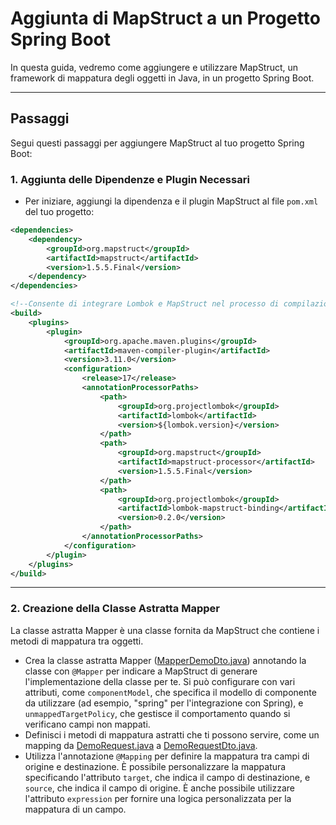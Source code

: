 # Aggiunta di MapStruct a un Progetto Spring Boot

In questa guida, vedremo come aggiungere e utilizzare MapStruct, un framework di mappatura degli oggetti in Java, in un progetto Spring Boot.
***
## Passaggi

Segui questi passaggi per aggiungere MapStruct al tuo progetto Spring Boot:

### 1. Aggiunta delle Dipendenze e Plugin Necessari

- Per iniziare, aggiungi la dipendenza e il plugin MapStruct al file `pom.xml` del tuo progetto:
 
```xml
<dependencies>
    <dependency>
        <groupId>org.mapstruct</groupId>
        <artifactId>mapstruct</artifactId>
        <version>1.5.5.Final</version>
    </dependency>
</dependencies>

<!--Consente di integrare Lombok e MapStruct nel processo di compilazione del progetto Maven-->
<build>
    <plugins>
        <plugin>
            <groupId>org.apache.maven.plugins</groupId>
            <artifactId>maven-compiler-plugin</artifactId>
            <version>3.11.0</version>
            <configuration>
                <release>17</release>
                <annotationProcessorPaths>
                    <path>
                        <groupId>org.projectlombok</groupId>
                        <artifactId>lombok</artifactId>
                        <version>${lombok.version}</version>
                    </path>
                    <path>
                        <groupId>org.mapstruct</groupId>
                        <artifactId>mapstruct-processor</artifactId>
                        <version>1.5.5.Final</version>
                    </path>
                    <path>
                        <groupId>org.projectlombok</groupId>
                        <artifactId>lombok-mapstruct-binding</artifactId>
                        <version>0.2.0</version>
                    </path>
                </annotationProcessorPaths>
            </configuration>
        </plugin>
    </plugins>
</build>
```
***
### 2. Creazione della Classe Astratta Mapper
La classe astratta Mapper è una classe fornita da MapStruct che contiene i metodi di mappatura tra oggetti.
- Crea la classe astratta Mapper ([MapperDemoDto.java](src%2Fmain%2Fjava%2Feu%2Ftasgroup%2Fspringbootguide%2Fservice%2Fmapper%2FMapperDemoDto.java)) annotando la classe con `@Mapper` per indicare a MapStruct di generare l'implementazione della classe per te.  Si può configurare con vari attributi, come `componentModel`, che specifica il modello di componente da utilizzare (ad esempio, "spring" per l'integrazione con Spring), e `unmappedTargetPolicy`, che gestisce il comportamento quando si verificano campi non mappati.
- Definisci i metodi di mappatura astratti che ti possono servire, come un mapping da [DemoRequest.java](src%2Fmain%2Fjava%2Feu%2Ftasgroup%2Fspringbootguide%2Fcontroller%2Fmodel%2FDemoRequest.java) a [DemoRequestDto.java](src%2Fmain%2Fjava%2Feu%2Ftasgroup%2Fspringbootguide%2Fservice%2Fmodel%2FDemoRequestDto.java).
- Utilizza l'annotazione `@Mapping` per definire la mappatura tra campi di origine e destinazione. È possibile personalizzare la mappatura specificando l'attributo `target`, che indica il campo di destinazione, e `source`, che indica il campo di origine. È anche possibile utilizzare l'attributo `expression` per fornire una logica personalizzata per la mappatura di un campo.